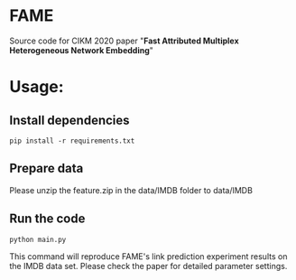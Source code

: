# FAME
Source code for CIKM 2020 paper "**Fast Attributed Multiplex Heterogeneous Network Embedding**"

# Usage:
## Install dependencies
```
pip install -r requirements.txt
```

## Prepare data
Please unzip the feature.zip in the data/IMDB folder to data/IMDB

## Run the code
```
python main.py
```
This command will reproduce FAME's link prediction experiment results on the IMDB data set. Please check the paper for detailed parameter settings.
